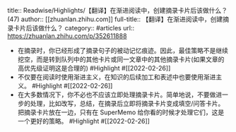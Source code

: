 title:: Readwise/Highlights/【翻译】在渐进阅读中，创建摘录卡片后该做什么？ (47)
author:: [[zhuanlan.zhihu.com]]
full-title:: 【翻译】在渐进阅读中，创建摘录卡片后该做什么？
category:: #articles
url:: https://zhuanlan.zhihu.com/p/352611888

- 在摘录时，你已经形成了摘录句子的被动记忆痕迹。因此，最佳策略不是继续挖空，而是转到队列中的其他卡片或同一文章中的其他摘录卡片(如果文章的高优先级证明这是合理的) #Highlight #[[2022-02-26]]
- 不仅要在阅读时使用渐进主义，在知识的后续加工和表述中也要使用渐进主义。 #Highlight #[[2022-02-26]]
- 在大多数情况下，你不必也不应该立即处理摘录卡片。简单地说，不要做进一步的处理，比如改写，总结，在摘录后立即将摘录卡片变成填空/问答卡片。把摘录卡片放在一边，只有在 SuperMemo 给你看的时候才处理它们，这是一个更好的策略。 #Highlight #[[2022-02-26]]